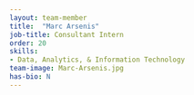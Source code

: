 ```yaml
---
layout: team-member
title:  "Marc Arsenis"
job-title: Consultant Intern
order: 20
skills:
- Data, Analytics, & Information Technology
team-image: Marc-Arsenis.jpg
has-bio: N
---
```

